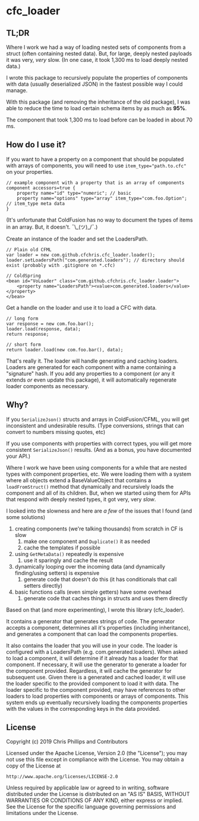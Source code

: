 # cfc_loader

## TL;DR

Where I work we had a way of loading nested sets of components from a struct
(often containing nested data). But, for large, deeply nested payloads it was
very, _very_ slow. (In one case, it took 1,300 ms to load deeply nested data.)

I wrote this package to recursively populate the properties of components
with data (usually deserialized JSON) in the fastest possible way I could 
manage.

With this package (and removing the inheritance of the old package), I was able
to reduce the time to load certain schema items by as much as __95%__.

The component that took 1,300 ms to load before can be loaded in about 70 ms.

## How do I use it?

If you want to have a property on a component that should be populated with
arrays of components, you will need to use `item_type="path.to.cfc"` on your
properties.

	// example component with a property that is an array of components
	component accessors=true {
		property name="id" type="numeric"; // basic
		property name="options" type="array" item_type="com.foo.Option"; // item_type meta data
	}

(It's unfortunate that ColdFusion has no way to document the types
of items in an array. But, it doesn't. ¯\\\_(ツ)\_/¯.)

Create an instance of the loader and set the LoadersPath.

	// Plain old CFML
	var loader = new com.github.cfchris.cfc_loader.loader();
	loader.setLoadersPath("com.generated.loaders"); // directory should exist (probably with .gitignore on *.cfc)

	// ColdSpring
	<bean id="VoLoader" class="com.github.cfchris.cfc_loader.loader">
		<property name="LoadersPath"><value>com.generated.loaders</value></property>
	</bean>

Get a handle on the loader and use it to load a CFC with data.

	// long form
	var response = new com.foo.bar();
	loader.load(response, data);
	return response;

	// short form
	return loader.load(new com.foo.bar(), data);

That's really it. The loader will handle generating and caching loaders.
Loaders are generated for each component with a name containing a "signature" hash.
If you add any properties to a component (_or_ any it extends _or_ even update this package),
it will automatically regenerate loader components as necessary.



## Why?

If you `SerializeJson()` structs and arrays in ColdFusion/CFML, you will get
inconsistent and undesirable results. (Type conversions, strings that can
convert to numbers missing quotes, etc)

If you use components with properties with correct types, you will get more
consistent `SerializeJson()` results. (And as a bonus, you have documented your API.)

Where I work we have been using components for a while that are nested types
with component properties, etc. We were loading them with a system where all
objects extend a BaseValueObject that contains a `loadFromStruct()` method that
dynamically and recursively loads the component and all of its children. But,
when we started using them for APIs that respond with deeply nested types, it
got very, very _slow_.

I looked into the slowness and here are _a few_ of the issues that I found (and some solutions)

1. creating components (we're talking thousands) from scratch in CF is slow
   1. make one component and `Duplicate()` it as needed
   2. cache the templates if possible
2. using `GetMetaData()` repeatedly is expensive
   1. use it sparingly and cache the result
3. dynamically looping over the incoming data (and dynamically finding/using setters) is expensive
   1. generate code that doesn't do this (it has conditionals that call setters directly)
4. basic functions calls (even simple getters) have some overhead
   1. generate code that caches things in structs and uses them directly

Based on that (and more experimenting), I wrote this library (cfc_loader).

It contains a generator that generates strings of code. The generator
accepts a component, determines all it's properties (including inheritance),
and generates a component that can load the components properties.

It also contains the loader that you will use in your code. The loader
is configured with a LoadersPath (e.g. com.generated.loaders). When asked
to load a component, it will determine if it already has a loader for that
component. If necessary, it will use the generator to generate a loader
for the component provided. Regardless, it will cache the generator for
subsequent use. Given there is a generated and cached loader, it will use
the loader specific to the provided component to load it with data. The
loader specific to the component provided, may have references to other
loaders to load properties with components or arrays of components. This
system ends up eventually recursively loading the components properties
with the values in the corresponding keys in the data provided.

## License

Copyright (c) 2019 Chris Phillips and Contributors

Licensed under the Apache License, Version 2.0 (the "License");
you may not use this file except in compliance with the License.
You may obtain a copy of the License at

    http://www.apache.org/licenses/LICENSE-2.0

Unless required by applicable law or agreed to in writing, software
distributed under the License is distributed on an "AS IS" BASIS,
WITHOUT WARRANTIES OR CONDITIONS OF ANY KIND, either express or implied.
See the License for the specific language governing permissions and
limitations under the License.